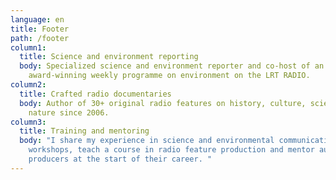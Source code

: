 ```yaml
---
language: en
title: Footer
path: /footer
column1:
  title: Science and environment reporting
  body: Specialized science and environment reporter and co-host of an
    award-winning weekly programme on environment on the LRT RADIO.
column2:
  title: Crafted radio documentaries
  body: Author of 30+ original radio features on history, culture, science and
    nature since 2006.
column3:
  title: Training and mentoring
  body: "I share my experience in science and environmental communication
    workshops, teach a course in radio feature production and mentor audio
    producers at the start of their career. "
---
```

